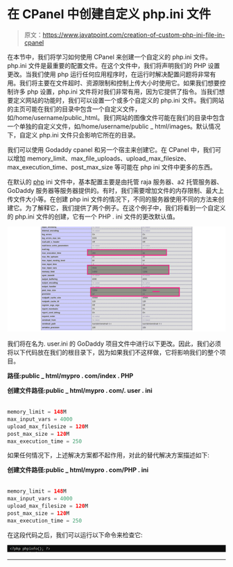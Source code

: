 # 在 CPanel 中创建自定义 php.ini 文件

> 原文：<https://www.javatpoint.com/creation-of-custom-php-ini-file-in-cpanel>

在本节中，我们将学习如何使用 CPanel 来创建一个自定义的 php.ini 文件。php.ini 文件是最重要的配置文件。在这个文件中，我们将声明我们的 PHP 设置更改。当我们使用 php 运行任何应用程序时，在运行时解决配置问题将非常有用。我们将主要在文件超时、资源限制和控制上传大小时使用它。如果我们想要控制许多 php 设置，php.ini 文件将对我们非常有用，因为它提供了指令。当我们想要定义网站的功能时，我们可以设置一个或多个自定义的 php.ini 文件。我们网站的主页可能在我们的目录中包含一个自定义文件，如/home/username/public_html。我们网站的图像文件可能在我们的目录中包含一个单独的自定义文件，如/home/username/public _ html/images。默认情况下，自定义 php.ini 文件只会影响它所在的目录。

我们可以使用 Godaddy cpanel 和另一个宿主来创建它。在 CPanel 中，我们可以增加 memory_limit、max_file_uploads、upload_max_filesize、max_execution_time、post_max_size 等可能在 php ini 文件中更多的东西。

在默认的 [php](https://www.javatpoint.com/php-tutorial) ini 文件中，基本配置主要是由托管 raja 服务器、a2 托管服务器、GoDaddy 服务器等服务器提供的。有时，我们需要增加文件的内存限制、最大上传文件大小等。在创建 php ini 文件的情况下，不同的服务器使用不同的方法来创建它。为了解释它，我们提供了两个例子。在这个例子中，我们将看到一个自定义的 php.ini 文件的创建，它有一个 PHP . ini 文件的更改默认值。

![Creation of custom php.ini file in CPanel](img/22dfa8df7b3c5785b87c1c861f79feed.png)

我们将在名为. user.ini 的 GoDaddy 项目文件中进行以下更改。因此，我们必须将以下代码放在我们的根目录下，因为如果我们不这样做，它将影响我们的整个项目。

**路径:public _ html/mypro . com/index . PHP**

**创建文件路径:public _ html/mypro . com/. user . ini**

```php

memory_limit = 148M
max_input_vars = 4000
upload_max_filesize = 120M
post_max_size = 120M
max_execution_time = 250

```

如果任何情况下，上述解决方案都不起作用，对此的替代解决方案描述如下:

**创建文件路径:public _ html/mypro . com/PHP . ini**

```php

memory_limit = 148M
max_input_vars = 4000
upload_max_filesize = 120M
post_max_size = 120M
max_execution_time = 250

```

在这段代码之后，我们可以运行以下命令来检查它:

![Creation of custom php.ini file in CPanel](img/3c356a7fff85156d215bb586993b1e95.png)

* * *